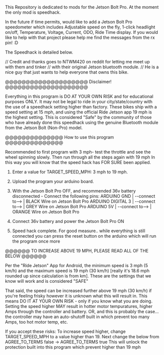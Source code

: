 This Repository is dedicated to mods for the Jetson Bolt Pro. At the moment the only mod is speedhack.

In the future if time permits, would like to add a Jetson Bolt Pro speedometer which includes Adjustable speed on the fly, 1-click headlight on/off, Temperature, Voltage, Current, ODO, Ride Time display.
If you would like to help with that project please help me find the messages from the rx pin! :D

The Speedhack is detailed below.

// Credit and thanks goes to NTWM420 on reddit for letting me meet up with them and tinker
// with their original Jetson bluetooth module.
// He is a nice guy that just wants to help everyone that owns this bike.

@@@@@@@@@@@@@@@@@@@@ Disclaimer! @@@@@@@@@@@@@@@@@@@@

Everything in this program is DO AT YOUR OWN RISK and for educational purposes ONLY.
It may not be legal to ride in your city/state/country with the use of a speedhack
setting higher than factory.
These bikes ship with a speed setting at 15 mph, and using the official Ride Jetson
app 19 mph is the highest setting. This is considered "Safe" by the community of those
who have already done this speedhack using the genuine Bluetooth module from the
Jetson Bolt (Non-Pro) model.

@@@@@@@@@@@@@@ How to use this program @@@@@@@@@@@@@@

Recommended to first program with 3 mph- test the throttle and see the wheel spinning slowly.
Then run through all the steps again with 19 mph
In this way you will know that the speed hack has FOR SURE been applied.

1) Enter a value for TARGET_SPEED_MPH: 3 mph to 19 mph.
2) Upload the program your arduino board.
3) With the Jetson Bolt Pro OFF, and recommended 36v battery disconnected - Connect the following pins:
   ARDUINO GND       | --connect to--> | BLACK Wire on Jetson Bolt Pro
   ARDUINO DIGITAL 3 | --connect to--> | GREY Wire on Jetson Bolt Pro
   ARDUINO 5V        | --connect to--> | ORANGE Wire on Jetson Bolt Pro
   
4) Connect 36v battery and power the Jetson Bolt Pro ON
5) Speed hack complete. For good measure.. while everything is still connected you can press the reset
   button on the arduino which will run the program once more


@@@@@@ TO INCREASE ABOVE 19 MPH, PLEASE READ ALL OF THE BELOW @@@@@@

Per the "Ride Jetson" App for Android, the minimum speed is 3 mph (5 km/h) and the
maximum speed is 19 mph (30 km/h) [really it's 18.6 mph rounded up since calculation is from km].
These are the settings that we know will work and is considered "SAFE"

That said, the speed can be increased further above 19 mph (30 km/h) if you're feeling frisky however it is
unknown what this will result in. This means DO IT AT YOUR OWN RISK - only if you know what you are doing.
Setting the speed higher MAY result in hotter motor tempuratures, higher Amps through the controller
and battery. OR, and this is probably the case... the controller may have an auto-shutoff built in which
prevent too many Amps, too hot motor temp, etc.

If you accept these risks:
To increase speed higher, change TARGET_SPEED_MPH to a value higher than 19. Next change the below from
                         AGREE_TO_TERMS false -> AGREE_TO_TERMS true
This will unlock the protection built into this program which prevent higher than 19 mph
